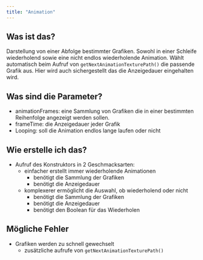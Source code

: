 ```yaml
---
title: "Animation"
---
```


## Was ist das?
Darstellung von einer Abfolge bestimmter Grafiken. Sowohl in einer Schleife wiederholend sowie eine nicht endlos wiederholende Animation.
Wählt automatisch beim Aufruf von `getNextAnimationTexturePath()` die passende Grafik aus. Hier wird auch sichergestellt das die Anzeigedauer eingehalten wird.
  


## Was sind die Parameter?
- animationFrames: eine Sammlung von Grafiken die in einer bestimmten Reihenfolge angezeigt werden sollen.
- frameTime: die Anzeigedauer jeder Grafik
- Looping: soll die Animation endlos lange laufen oder nicht


## Wie erstelle ich das?
- Aufruf des Konstruktors in 2 Geschmacksarten:
  - einfacher erstellt immer wiederholende Animationen
    - benötigt die Sammlung der Grafiken
    - benötigt die Anzeigedauer
  - komplexerer ermöglicht die Auswahl, ob wiederholend oder nicht
    - benötigt die Sammlung der Grafiken
    - benötigt die Anzeigedauer
    - benötigt den Boolean für das Wiederholen


## Mögliche Fehler
- Grafiken werden zu schnell gewechselt
  - zusätzliche aufrufe von `getNextAnimationTexturePath()`
 